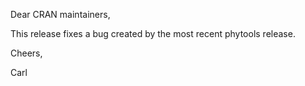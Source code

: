 Dear CRAN maintainers,

This release fixes a bug created by the most recent phytools release.

Cheers,

Carl